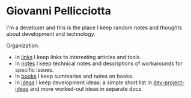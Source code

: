 # Giovanni Pellicciotta

I'm a developer and this is the place I keep random notes and thoughts about development and technology.

Organization:
- In [links](links) I keep links to interesting articles and tools.
- In [notes](notes) I keep technical notes and descriptions of workarounds for specific issues.
- In [books](books) I keep summaries and notes on books.
- In [ideas](ideas) I keep development ideas: a simple short list in [dev-project-ideas](ideas/dev-project-ideas.md)
  and more worked-out ideas in separate docs.
